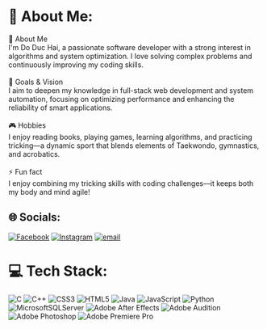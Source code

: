 # 💫 About Me:
👋 About Me<br>I'm Do Duc Hai, a passionate software developer with a strong interest in algorithms and system optimization. I love solving complex problems and continuously improving my coding skills.<br><br>🎯 Goals & Vision<br>I aim to deepen my knowledge in full-stack web development and system automation, focusing on optimizing performance and enhancing the reliability of smart applications.<br><br>🎮 Hobbies<br>I enjoy reading books, playing games, learning algorithms, and practicing tricking—a dynamic sport that blends elements of Taekwondo, gymnastics, and acrobatics.<br><br>⚡ Fun fact<br>I enjoy combining my tricking skills with coding challenges—it keeps both my body and mind agile!


## 🌐 Socials:
[![Facebook](https://img.shields.io/badge/Facebook-%231877F2.svg?logo=Facebook&logoColor=white)](https://facebook.com/duc.hai.07) [![Instagram](https://img.shields.io/badge/Instagram-%23E4405F.svg?logo=Instagram&logoColor=white)](https://instagram.com/ddh.hae) [![email](https://img.shields.io/badge/Email-D14836?logo=gmail&logoColor=white)](mailto:HaiDD.CE192014@gmail.com) 

# 💻 Tech Stack:
![C](https://img.shields.io/badge/c-%2300599C.svg?style=for-the-badge&logo=c&logoColor=white) ![C++](https://img.shields.io/badge/c++-%2300599C.svg?style=for-the-badge&logo=c%2B%2B&logoColor=white) ![CSS3](https://img.shields.io/badge/css3-%231572B6.svg?style=for-the-badge&logo=css3&logoColor=white) ![HTML5](https://img.shields.io/badge/html5-%23E34F26.svg?style=for-the-badge&logo=html5&logoColor=white) ![Java](https://img.shields.io/badge/java-%23ED8B00.svg?style=for-the-badge&logo=openjdk&logoColor=white) ![JavaScript](https://img.shields.io/badge/javascript-%23323330.svg?style=for-the-badge&logo=javascript&logoColor=%23F7DF1E) ![Python](https://img.shields.io/badge/python-3670A0?style=for-the-badge&logo=python&logoColor=ffdd54) ![MicrosoftSQLServer](https://img.shields.io/badge/Microsoft%20SQL%20Server-CC2927?style=for-the-badge&logo=microsoft%20sql%20server&logoColor=white) ![Adobe After Effects](https://img.shields.io/badge/Adobe%20After%20Effects-9999FF.svg?style=for-the-badge&logo=Adobe%20After%20Effects&logoColor=white) ![Adobe Audition](https://img.shields.io/badge/Adobe%20Audition-9999FF.svg?style=for-the-badge&logo=Adobe%20Audition&logoColor=white) ![Adobe Photoshop](https://img.shields.io/badge/adobe%20photoshop-%2331A8FF.svg?style=for-the-badge&logo=adobe%20photoshop&logoColor=white) ![Adobe Premiere Pro](https://img.shields.io/badge/Adobe%20Premiere%20Pro-9999FF.svg?style=for-the-badge&logo=Adobe%20Premiere%20Pro&logoColor=white)
<!-- Proudly created with GPRM ( https://gprm.itsvg.in ) -->
